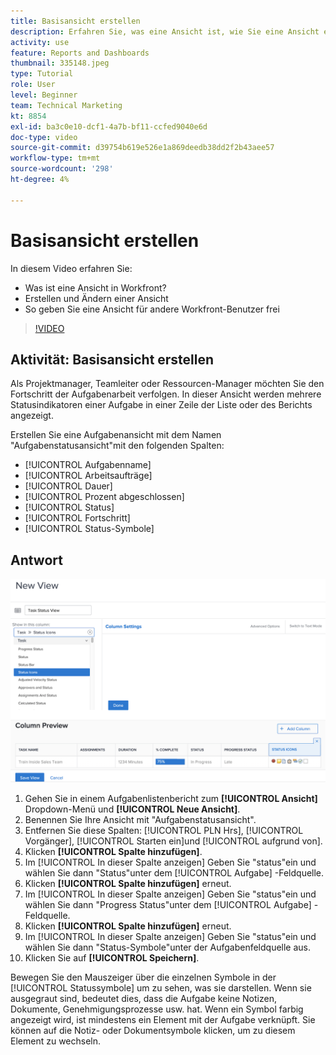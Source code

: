 ```yaml
---
title: Basisansicht erstellen
description: Erfahren Sie, was eine Ansicht ist, wie Sie eine Ansicht erstellen und wie Sie eine Ansicht für andere Benutzer in Workfront freigeben.
activity: use
feature: Reports and Dashboards
thumbnail: 335148.jpeg
type: Tutorial
role: User
level: Beginner
team: Technical Marketing
kt: 8854
exl-id: ba3c0e10-dcf1-4a7b-bf11-ccfed9040e6d
doc-type: video
source-git-commit: d39754b619e526e1a869deedb38dd2f2b43aee57
workflow-type: tm+mt
source-wordcount: '298'
ht-degree: 4%

---
```


# Basisansicht erstellen

In diesem Video erfahren Sie:

* Was ist eine Ansicht in Workfront?
* Erstellen und Ändern einer Ansicht
* So geben Sie eine Ansicht für andere Workfront-Benutzer frei

>[!VIDEO](https://video.tv.adobe.com/v/335148/?quality=12)

## Aktivität: Basisansicht erstellen

Als Projektmanager, Teamleiter oder Ressourcen-Manager möchten Sie den Fortschritt der Aufgabenarbeit verfolgen. In dieser Ansicht werden mehrere Statusindikatoren einer Aufgabe in einer Zeile der Liste oder des Berichts angezeigt.

Erstellen Sie eine Aufgabenansicht mit dem Namen &quot;Aufgabenstatusansicht&quot;mit den folgenden Spalten:

* [!UICONTROL Aufgabenname]
* [!UICONTROL Arbeitsaufträge]
* [!UICONTROL Dauer]
* [!UICONTROL Prozent abgeschlossen]
* [!UICONTROL Status]
* [!UICONTROL Fortschritt]
* [!UICONTROL Status-Symbole]

## Antwort

![Ein Bild des Bildschirms, um eine neue Ansicht zu erstellen](assets/view-exercise.png)

1. Gehen Sie in einem Aufgabenlistenbericht zum **[!UICONTROL Ansicht]** Dropdown-Menü und **[!UICONTROL Neue Ansicht]**.
1. Benennen Sie Ihre Ansicht mit &quot;Aufgabenstatusansicht&quot;.
1. Entfernen Sie diese Spalten: [!UICONTROL PLN Hrs], [!UICONTROL Vorgänger], [!UICONTROL Starten ein]und [!UICONTROL aufgrund von].
1. Klicken **[!UICONTROL Spalte hinzufügen]**.
1. Im [!UICONTROL In dieser Spalte anzeigen] Geben Sie &quot;status&quot;ein und wählen Sie dann &quot;Status&quot;unter dem [!UICONTROL Aufgabe] -Feldquelle.
1. Klicken **[!UICONTROL Spalte hinzufügen]** erneut.
1. Im [!UICONTROL In dieser Spalte anzeigen] Geben Sie &quot;status&quot;ein und wählen Sie dann &quot;Progress Status&quot;unter dem [!UICONTROL Aufgabe] -Feldquelle.
1. Klicken **[!UICONTROL Spalte hinzufügen]** erneut.
1. Im [!UICONTROL In dieser Spalte anzeigen] Geben Sie &quot;status&quot;ein und wählen Sie dann &quot;Status-Symbole&quot;unter der Aufgabenfeldquelle aus.
1. Klicken Sie auf **[!UICONTROL Speichern]**.

Bewegen Sie den Mauszeiger über die einzelnen Symbole in der [!UICONTROL Statussymbole] um zu sehen, was sie darstellen. Wenn sie ausgegraut sind, bedeutet dies, dass die Aufgabe keine Notizen, Dokumente, Genehmigungsprozesse usw. hat. Wenn ein Symbol farbig angezeigt wird, ist mindestens ein Element mit der Aufgabe verknüpft. Sie können auf die Notiz- oder Dokumentsymbole klicken, um zu diesem Element zu wechseln.
